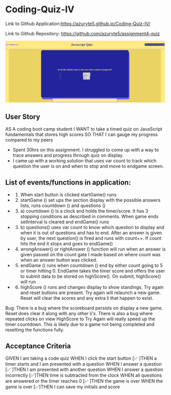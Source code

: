 # Coding-Quiz-IV
Link to Github Application:https://azuryte5.github.io/Coding-Quiz-IV/

Link to Github Repository: https://github.com/azuryte5/assignment4-quiz

<img src="assets/images/Screenshot-4.png" alt="image of question 1 from quiz" width="500" style="max-width: 100%;">

## User Story
AS A coding boot camp student
I WANT to take a timed quiz on JavaScript fundamentals that stores high scores
SO THAT I can gauge my progress compared to my peers
* Spent 30hrs on this assignment. I struggled to come up with a way to trace answers and progress through quiz on display.
* I came up with a working solution that uses var count to track which question the user is on and when to stop and move to endgame screen.

## List of events/functions in application:

* 1) When start button is clicked startGame() runs

* 2) startGame () set ups the section display with the possible answers lists, runs countdown () and questions ()

* 3) a) countdown () is a clock and holds the timer/score. It has 3 stopping conditions as described in comments. When game ends setInterval is cleared and endGame() runs

* 3) b) questions() uses var count to know which question to display and when it is out of questions and has to end. After an answer is given by user, the next question() is fired and runs with count++. If count hits the end it stops and goes to endGame()

* 4) wrongAnswer() or rightAnswer () function will run when an answer is given passed on the count gate I made based on where count was when an answer button was clicked.

* 5) endGame () runs when countdown () end by either count going to 5 or timer hitting 0. EndGame takes the timer score and offers the user to submit data to be stored on highScore(). On submit, highScore() will run

* 6) highScore () runs and changes display to show standings. Try again and reset buttons are present. Try again will relaunch a new game. Reset will clear the scores and any extra li that happen to exist.

Bug:  There is a bug where the scoreboard persists on display a new game. Reset does clear it along with any other li's. There is also a bug where repeated clicks on  view HighScore to Try Again will really speed up the timer countdown. This is likely due to a game not being completed and resetting the functions fully. 

## Acceptance Criteria
GIVEN I am taking a code quiz
WHEN I click the start button
[✅ ]THEN a timer starts and I am presented with a question
WHEN I answer a question
[✅ ]THEN I am presented with another question
WHEN I answer a question incorrectly
[✅]THEN time is subtracted from the clock
WHEN all questions are answered or the timer reaches 0
[✅ ]THEN the game is over
WHEN the game is over
[✅]THEN I can save my initials and score

